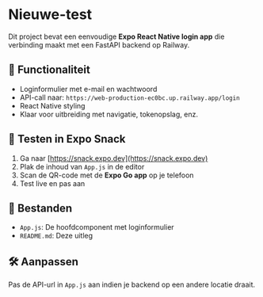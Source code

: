 # Nieuwe-test

Dit project bevat een eenvoudige **Expo React Native login app** die verbinding maakt met een FastAPI backend op Railway.

## 📱 Functionaliteit

- Loginformulier met e-mail en wachtwoord
- API-call naar: `https://web-production-ec0bc.up.railway.app/login`
- React Native styling
- Klaar voor uitbreiding met navigatie, tokenopslag, enz.

## 🚀 Testen in Expo Snack

1. Ga naar [https://snack.expo.dev](https://snack.expo.dev)
2. Plak de inhoud van `App.js` in de editor
3. Scan de QR-code met de **Expo Go app** op je telefoon
4. Test live en pas aan

## 📂 Bestanden

- `App.js`: De hoofdcomponent met loginformulier
- `README.md`: Deze uitleg

## 🛠️ Aanpassen

Pas de API-url in `App.js` aan indien je backend op een andere locatie draait.

